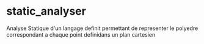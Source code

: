 # static_analyser
Analyse Statique d'un langage definit permettant de representer le polyedre correspondant a chaque point definidans un plan cartesien
